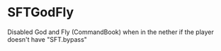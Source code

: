 # SFTGodFly
Disabled God and Fly (CommandBook) when in the nether if the player doesn't have "SFT.bypass"
